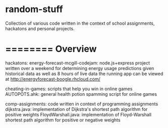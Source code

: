 random-stuff
============

Collection of various code written in the context of school assignments, hackatons and personal projects.

========
Overview
========
hackatons:
	energy-forecast-mcgill-codejam: node.js+express project written over a weekend for determining energy usage predictions given historical data as well as 8 hours of live data
	the running app can be viewed at http://energyforecast-boogle.rhcloud.com/

cheating-in-games: scripts that help you win in online games
	AUTOPOTS.ahk: general health potion spamming script for online games
	
comp-assignments: code written in context of programming assignments
	dijkstra.java: implementation of Dijkstra's shortest path algorithm for positive weights
	FloydWarshall.java: implementation of Floyd-Warshall shortest path algorithm for positive or negative weights